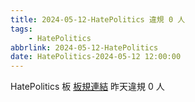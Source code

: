 ```yaml
---
title: 2024-05-12-HatePolitics 違規 0 人
tags:
    - HatePolitics
abbrlink: 2024-05-12-HatePolitics
date: HatePolitics-2024-05-12 12:00:00
---
```

HatePolitics 板 [板規連結](https://www.ptt.cc/bbs/HatePolitics/M.1617115262.A.D60.html)
昨天違規 0 人
